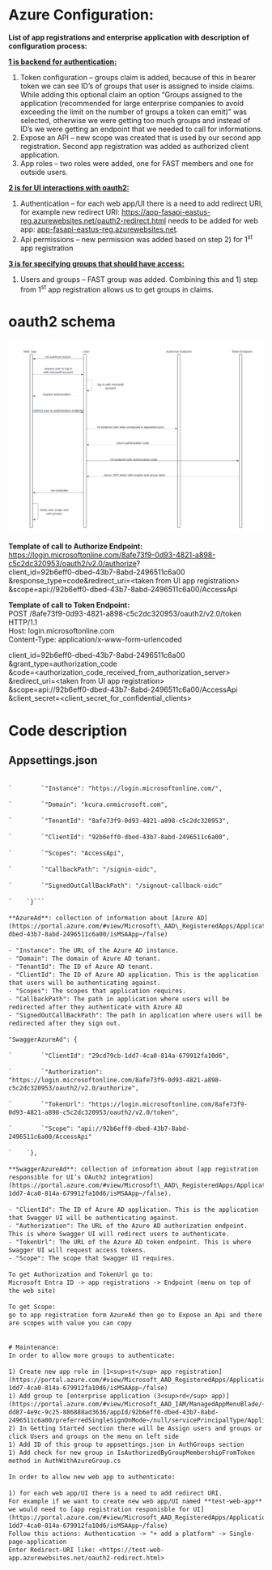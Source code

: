 ﻿# <a name="_hlk162351708"></a>Azure Configuration:
**List of app registrations and enterprise application with description of configuration process:**

**[1 is backend for authentication:](https://portal.azure.com/#view/Microsoft_AAD_RegisteredApps/ApplicationMenuBlade/~/Overview/appId/92b6eff0-dbed-43b7-8abd-2496511c6a00/isMSAApp~/false)**

1) Token configuration – groups claim is added, because of this in bearer token we can see ID’s of groups that user is assigned to inside claims. While adding this optional claim an option “Groups assigned to the application (recommended for large enterprise companies to avoid exceeding the limit on the number of groups a token can emit)” was selected, otherwise we were getting too much groups and instead of ID’s we were getting an endpoint that we needed to call for informations.
1) Expose an API – new scope was created that is used by our second app registration.
   Second app registration was added as authorized client application.
1) App roles – two roles were added, one for FAST members and one for outside users.

**[2 is for UI interactions with oauth2:](https://portal.azure.com/#view/Microsoft_AAD_RegisteredApps/ApplicationMenuBlade/~/Overview/appId/29cd79cb-1dd7-4ca0-814a-679912fa10d6/isMSAApp~/false)**

1) Authentication – for each web app/UI there is a need to add redirect URI, for example new redirect URI: <https://app-fasapi-eastus-reg.azurewebsites.net/oauth2-redirect.html> needs to be added for web app: [app-fasapi-eastus-reg.azurewebsites.net](https://app-fasapi-eastus-reg.azurewebsites.net/).
1) Api permissions – new permission was added based on step 2) for 1<sup>st</sup> app registration

**[3 is for specifying groups that should have access:](https://portal.azure.com/#view/Microsoft_AAD_IAM/ManagedAppMenuBlade/~/Overview/objectId/bcfa1930-dd87-4e9c-9c25-886888ad3636/appId/92b6eff0-dbed-43b7-8abd-2496511c6a00/preferredSingleSignOnMode~/null/servicePrincipalType/Application/fromNav/)** 

1) Users and groups – FAST group was added. Combining this and 1) step from 1<sup>st</sup> app registration allows us to get groups in claims.
# oauth2 schema
![](oauth2_flow_schema.png)

**Template of call to Authorize Endpoint:**  
https://login.microsoftonline.com/8afe73f9-0d93-4821-a898-c5c2dc320953/oauth2/v2.0/authorize?  
client_id=92b6eff0-dbed-43b7-8abd-2496511c6a00  
&response_type=code&redirect_uri=&lt;taken from UI app registration&gt;  
&scope=api://92b6eff0-dbed-43b7-8abd-2496511c6a00/AccessApi  

**Template of call to Token Endpoint:**  
POST /8afe73f9-0d93-4821-a898-c5c2dc320953/oauth2/v2.0/token HTTP/1.1  
Host: login.microsoftonline.com  
Content-Type: application/x-www-form-urlencoded  

client_id=92b6eff0-dbed-43b7-8abd-2496511c6a00  
&grant_type=authorization_code  
&code=<authorization_code_received_from_authorization_server>  
&redirect_uri=&lt;taken from UI app registration&gt;  
&scope=api://92b6eff0-dbed-43b7-8abd-2496511c6a00/AccessApi  
&client_secret=<client_secret_for_confidential_clients>  

# Code description
## Appsettings.json
```"AzureAd": {

`        `"Instance": "https://login.microsoftonline.com/",

`        `"Domain": "kcura.onmicrosoft.com",

`        `"TenantId": "8afe73f9-0d93-4821-a898-c5c2dc320953",

`        `"ClientId": "92b6eff0-dbed-43b7-8abd-2496511c6a00",

`        `"Scopes": "AccessApi",

`        `"CallbackPath": "/signin-oidc",

`        `"SignedOutCallBackPath": "/signout-callback-oidc"

`    `}```

**AzureAd**: collection of information about [Azure AD](https://portal.azure.com/#view/Microsoft\_AAD\_RegisteredApps/ApplicationMenuBlade/~/ProtectAnAPI/appId/92b6eff0-dbed-43b7-8abd-2496511c6a00/isMSAApp~/false)

- "Instance": The URL of the Azure AD instance. 
- "Domain": The domain of Azure AD tenant.
- "TenantId": The ID of Azure AD tenant.
- "ClientId": The ID of Azure AD application. This is the application that users will be authenticating against.
- "Scopes": The scopes that application requires. 
- "CallbackPath": The path in application where users will be redirected after they authenticate with Azure AD
- "SignedOutCallBackPath": The path in application where users will be redirected after they sign out.

"SwaggerAzureAd": {

`        `"ClientId": "29cd79cb-1dd7-4ca0-814a-679912fa10d6",

`        `"Authorization": "https://login.microsoftonline.com/8afe73f9-0d93-4821-a898-c5c2dc320953/oauth2/v2.0/authorize",

`        `"TokenUrl": "https://login.microsoftonline.com/8afe73f9-0d93-4821-a898-c5c2dc320953/oauth2/v2.0/token",

`        `"Scope": "api://92b6eff0-dbed-43b7-8abd-2496511c6a00/AccessApi"

`    `},

**SwaggerAzureAd**: collection of information about [app registration responsible for UI’s OAuth2 integration](https://portal.azure.com/#view/Microsoft\_AAD\_RegisteredApps/ApplicationMenuBlade/~/Overview/appId/29cd79cb-1dd7-4ca0-814a-679912fa10d6/isMSAApp~/false).

- "ClientId": The ID of Azure AD application. This is the application that Swagger UI will be authenticating against.
- "Authorization": The URL of the Azure AD authorization endpoint. This is where Swagger UI will redirect users to authenticate. 
- "TokenUrl": The URL of the Azure AD token endpoint. This is where Swagger UI will request access tokens. 
- "Scope": The scope that Swagger UI requires.

To get Authorization and TokenUrl go to:
Microsoft Entra ID -> app registrations -> Endpoint (menu on top of the web site)

To get Scope:
go to app registration form AzureAd then go to Expose an Api and there are scopes with value you can copy


# Maintenance:
In order to allow more groups to authenticate:

1) Create new app role in [1<sup>st</sup> app registration](https://portal.azure.com/#view/Microsoft_AAD_RegisteredApps/ApplicationMenuBlade/~/Overview/appId/29cd79cb-1dd7-4ca0-814a-679912fa10d6/isMSAApp~/false)
1) Add group to [enterprise application (3<sup>rd</sup> app)](https://portal.azure.com/#view/Microsoft_AAD_IAM/ManagedAppMenuBlade/~/Overview/objectId/bcfa1930-dd87-4e9c-9c25-886888ad3636/appId/92b6eff0-dbed-43b7-8abd-2496511c6a00/preferredSingleSignOnMode~/null/servicePrincipalType/Application/fromNav/)
2) In Getting Started section there will be Assign users and groups or click Users and groups on the menu on left side
1) Add ID of this group to appsettings.json in AuthGroups section
1) Add check for new group in IsAuthorizedByGroupMembershipFromToken method in AuthWithAzureGroup.cs

In order to allow new web app to authenticate:

1) for each web app/UI there is a need to add redirect URI.
For example if we want to create new web app/UI named **test-web-app** we would need to [app registration responisble for UI](https://portal.azure.com/#view/Microsoft_AAD_RegisteredApps/ApplicationMenuBlade/~/Overview/appId/29cd79cb-1dd7-4ca0-814a-679912fa10d6/isMSAApp~/false)  
Follow this actions: Authentication -> "+ add a platform" -> Single-page-application  
Enter Redirect-URI like: <https://test-web-app.azurewebsites.net/oauth2-redirect.html>